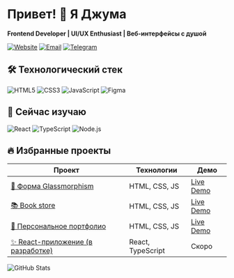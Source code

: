 # Привет! 👋 Я Джума

**Frontend Developer | UI/UX Enthusiast | Веб-интерфейсы с душой**

[![Website](https://img.shields.io/badge/Портфолио-juma--annanur.github.io-blue?style=flat-square)](https://juma-annanur.github.io)
[![Email](https://img.shields.io/badge/Email-jannanurow@gmail.com-red?style=flat-square)](mailto:jannanurow@gmail.com)
[![Telegram](https://img.shields.io/badge/Telegram-@yourname-green?style=flat-square)](https://t.me/yourname)

## 🛠 Технологический стек
![HTML5](https://img.shields.io/badge/HTML5-E34F26?style=for-the-badge&logo=html5&logoColor=white)
![CSS3](https://img.shields.io/badge/CSS3-1572B6?style=for-the-badge&logo=css3&logoColor=white)
![JavaScript](https://img.shields.io/badge/JavaScript-F7DF1E?style=for-the-badge&logo=javascript&logoColor=black)
![Figma](https://img.shields.io/badge/Figma-F24E1E?style=for-the-badge&logo=figma&logoColor=white)

## 🌱 Сейчас изучаю
![React](https://img.shields.io/badge/React-20232A?style=for-the-badge&logo=react&logoColor=61DAFB)
![TypeScript](https://img.shields.io/badge/TypeScript-007ACC?style=for-the-badge&logo=typescript&logoColor=white)
![Node.js](https://img.shields.io/badge/Node.js-43853D?style=for-the-badge&logo=node.js&logoColor=white)

## 🔥 Избранные проекты
| Проект | Технологии | Демо |
|--------|------------|------|
| [🔮 Форма Glassmorphism](https://juma-annanur.github.io/glassmorphism-login-form/) | HTML, CSS, JS | [Live Demo](https://juma-annanur.github.io/glassmorphism-login-form/) |
| [📚 Book store](https://juma-annanur.github.io/juma-bookstore/) | HTML, CSS, JS | [Live Demo](https://juma-annanur.github.io/juma-bookstore/) |
| [🚀 Персональное портфолио](https://juma-annanur.github.io/) | HTML, CSS, JS | [Live Demo](https://juma-annanur.github.io/) |
| [✨ React-приложение (в разработке)]() | React, TypeScript | Скоро |

![GitHub Stats](https://github-readme-stats.vercel.app/api?username=juma-annanur&show_icons=true&theme=radical)
